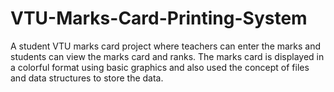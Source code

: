 # VTU-Marks-Card-Printing-System

A student VTU marks card project where teachers can enter the marks and students can view the marks card and ranks. The marks card is displayed in a colorful format using basic graphics and also used the concept of files and data structures to store the data.
